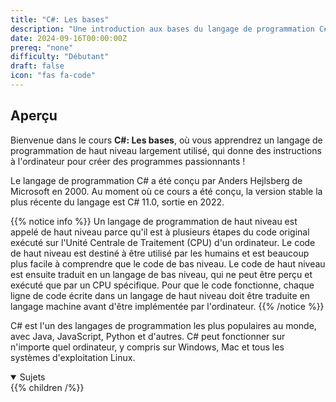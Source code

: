 ```yaml
---
title: "C#: Les bases"
description: "Une introduction aux bases du langage de programmation C#. TEST"
date: 2024-09-16T00:00:00Z
prereq: "none"
difficulty: "Débutant"
draft: false
icon: "fas fa-code"
---
```


## Aperçu

Bienvenue dans le cours **C#: Les bases**, où vous apprendrez un langage de programmation de haut niveau largement utilisé, qui donne des instructions à l'ordinateur pour créer des programmes passionnants !

Le langage de programmation C# a été conçu par Anders Hejlsberg de Microsoft en 2000. Au moment où ce cours a été conçu, la version stable la plus récente du langage est C# 11.0, sortie en 2022.

{{% notice info %}}
Un langage de programmation de haut niveau est appelé de haut niveau parce qu'il est à plusieurs étapes du code original exécuté sur l'Unité Centrale de Traitement (CPU) d'un ordinateur. Le code de haut niveau est destiné à être utilisé par les humains et est beaucoup plus facile à comprendre que le code de bas niveau. Le code de haut niveau est ensuite traduit en un langage de bas niveau, qui ne peut être perçu et exécuté que par un CPU spécifique. Pour que le code fonctionne, chaque ligne de code écrite dans un langage de haut niveau doit être traduite en langage machine avant d'être implémentée par l'ordinateur.
{{% /notice %}}

C# est l'un des langages de programmation les plus populaires au monde, avec Java, JavaScript, Python et d'autres. C# peut fonctionner sur n'importe quel ordinateur, y compris sur Windows, Mac et tous les systèmes d'exploitation Linux.

<details open>
<summary>Sujets</summary>
{{% children /%}}
</details>